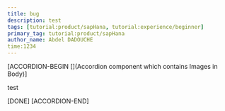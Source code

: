 ```yaml
---
title: bug
description: test
tags: [tutorial:product/sapHana, tutorial:experience/beginner]
primary_tag: tutorial:product/sapHana
author_name: Abdel DADOUCHE
time:1234
---
```


[ACCORDION-BEGIN [](Accordion component which contains Images in Body)]
    
test

[DONE]
[ACCORDION-END]
